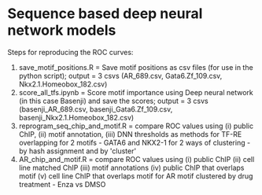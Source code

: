# Sequence based deep neural network models

Steps for reproducing the ROC curves:

1. save_motif_positions.R = Save motif positions as csv files (for use in the python script); output = 3 csvs (AR_689.csv, Gata6.Zf_109.csv, Nkx2.1.Homeobox_182.csv)  
2. score_all_tfs.ipynb = Score motif importance using Deep neural network (in this case Basenji) and save the scores; output = 3 csvs (basenji_AR_689.csv, basenji_Gata6.Zf_109.csv, basenji_Nkx2.1.Homeobox_182.csv)
3. reprogram_seq_chip_and_motif.R = compare ROC values using (i) public ChIP, (ii) motif annotation, (iii) DNN thresholds as methods for TF-RE overlapping for 2 motifs - GATA6 and NKX2-1 for 2 ways of clustering - by hash assignment and by 'cluster'
4. AR_chip_and_motif.R = compare ROC values using (i) public ChIP (ii) cell line matched ChIP (iii) motif annotations (iv) public ChIP that overlaps motif (v) cell line ChIP that overlaps motif for AR motif clustered by drug treatment - Enza vs DMSO

